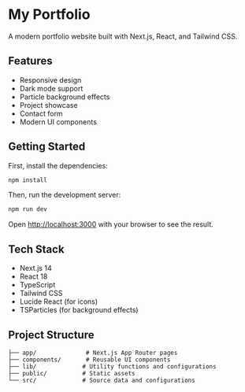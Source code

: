 # My Portfolio

A modern portfolio website built with Next.js, React, and Tailwind CSS.

## Features

- Responsive design
- Dark mode support
- Particle background effects
- Project showcase
- Contact form
- Modern UI components

## Getting Started

First, install the dependencies:

```bash
npm install
```

Then, run the development server:

```bash
npm run dev
```

Open [http://localhost:3000](http://localhost:3000) with your browser to see the result.

## Tech Stack

- Next.js 14
- React 18
- TypeScript
- Tailwind CSS
- Lucide React (for icons)
- TSParticles (for background effects)

## Project Structure

```
├── app/              # Next.js App Router pages
├── components/       # Reusable UI components
├── lib/             # Utility functions and configurations
├── public/          # Static assets
└── src/             # Source data and configurations
```

